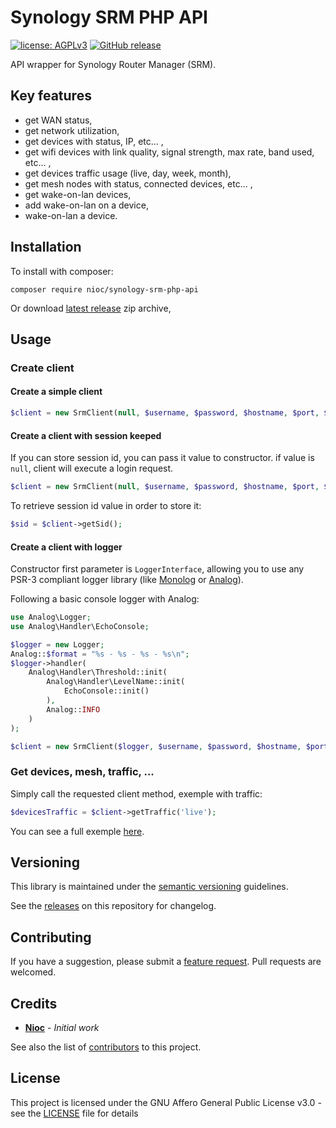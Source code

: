 # Synology SRM PHP API

[![license: AGPLv3](https://img.shields.io/badge/license-AGPLv3-blue.svg)](https://www.gnu.org/licenses/agpl-3.0)
[![GitHub release](https://img.shields.io/github/release/nioc/synology-srm-php-api.svg)](https://github.com/nioc/synology-srm-php-api/releases/latest)

API wrapper for Synology Router Manager (SRM).

## Key features
-    get WAN status,
-    get network utilization,
-    get devices with status, IP, etc... ,
-    get wifi devices with link quality, signal strength, max rate, band used, etc... ,
-    get devices traffic usage (live, day, week, month),
-    get mesh nodes with status, connected devices, etc... ,
-    get wake-on-lan devices,
-    add wake-on-lan on a device,
-    wake-on-lan a device.

## Installation

To install with composer:
```shell
composer require nioc/synology-srm-php-api
```

Or download [latest release](https://github.com/nioc/synology-srm-php-api/releases/latest) zip archive,

## Usage

### Create client

#### Create a simple client

```php
$client = new SrmClient(null, $username, $password, $hostname, $port, $https, false);
```

#### Create a client with session keeped

If you can store session id, you can pass it value to constructor. if value is `null`, client will execute a login request.

```php
$client = new SrmClient(null, $username, $password, $hostname, $port, $https, true, $sid);
```

To retrieve session id value in order to store it:
```php
$sid = $client->getSid();
```

#### Create a client with logger

Constructor first parameter is `LoggerInterface`, allowing you to use any PSR-3 compliant logger library (like [Monolog](https://github.com/Seldaek/monolog) or [Analog](https://github.com/jbroadway/analog)).

Following a basic console logger with Analog:
```php
use Analog\Logger;
use Analog\Handler\EchoConsole;

$logger = new Logger;
Analog::$format = "%s - %s - %s - %s\n";
$logger->handler(
    Analog\Handler\Threshold::init(
        Analog\Handler\LevelName::init(
            EchoConsole::init()
        ),
        Analog::INFO
    )
);

$client = new SrmClient($logger, $username, $password, $hostname, $port, $https, true, $sid);
```
### Get devices, mesh, traffic, ...

Simply call the requested client method, exemple with traffic:

```php
$devicesTraffic = $client->getTraffic('live');
```

You can see a full exemple [here](https://github.com/nioc/synology-srm-php-api/blob/master/example.php).

## Versioning

This library is maintained under the [semantic versioning](https://semver.org/) guidelines.

See the [releases](https://github.com/nioc/synology-srm-php-api/releases) on this repository for changelog.

## Contributing

If you have a suggestion, please submit a [feature request](https://github.com/nioc/synology-srm-php-api/issues/new?labels=enhancement).
Pull requests are welcomed.

## Credits

* **[Nioc](https://github.com/nioc/)** - *Initial work*

See also the list of [contributors](https://github.com/nioc/synology-srm-php-api/contributors) to this project.

## License

This project is licensed under the GNU Affero General Public License v3.0 - see the [LICENSE](LICENSE.md) file for details

